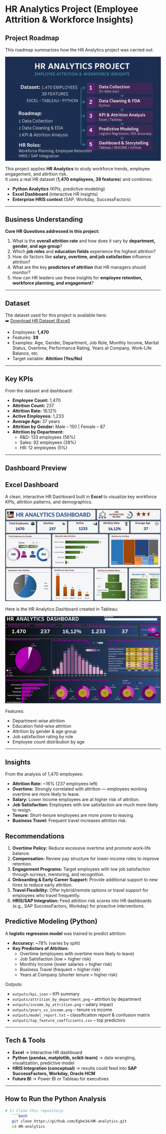 #  HR Analytics Project (Employee Attrition & Workforce Insights)

##  Project Roadmap

This roadmap summarizes how the HR Analytics project was carried out:

![HR Project Roadmap](images/hr-project-roadmap.png)


This project applies **HR Analytics** to study workforce trends, employee engagement, and attrition risk.  
It uses a real HR dataset (**1,470 employees, 39 features**) and combines:  
- **Python Analytics** (KPIs, predictive modeling)  
- **Excel Dashboard** (interactive HR insights)  
- **Enterprise HRIS context** (SAP, Workday, SuccessFactors)  

---

##  Business Understanding

**Core HR Questions addressed in this project:**
1. What is the **overall attrition rate** and how does it vary by **department, gender, and age group**?  
2. Which **job roles** and **education fields** experience the highest attrition?  
3. How do factors like **salary, overtime, and job satisfaction** influence attrition?  
4. What are the key **predictors of attrition** that HR managers should monitor?  
5. How can HR leaders use these insights for **employee retention, workforce planning, and engagement**?  

---

##  Dataset

The dataset used for this project is available here:  
➡️ [Download HR Dataset (Excel)](data/hr-data.xlsx)

- Employees: **1,470**  
- Features: **39**  
- Examples: Age, Gender, Department, Job Role, Monthly Income, Marital Status, Overtime, Performance Rating, Years at Company, Work-Life Balance, etc.  
- Target variable: **Attrition (Yes/No)**  

---

##  Key KPIs

From the dataset and dashboard:

- **Employee Count:** 1,470  
- **Attrition Count:** 237  
- **Attrition Rate:** 16.12%  
- **Active Employees:** 1,233  
- **Average Age:** 37 years  
- **Attrition by Gender:** Male – 150 | Female – 87  
- **Attrition by Department:**  
  - R&D: 133 employees (56%)  
  - Sales: 92 employees (39%)  
  - HR: 12 employees (5%)  

---

## Dashboard Preview

##  Excel Dashboard

A clean, interactive HR Dashboard built in **Excel** to visualize key workforce KPIs, attrition patterns, and demographics.

![Excel Dashboard](images/Excel.png)




Here is the HR Analytics Dashboard created in Tableau:

![HR Dashboard](images/HR%20Analytic%20Dashboard.png)


Features:
- Department-wise attrition  
- Education field-wise attrition  
- Attrition by gender & age group  
- Job satisfaction rating by role  
- Employee count distribution by age  

---



##  Insights

From the analysis of 1,470 employees:

- **Attrition Rate:** ~16% (237 employees left)  
- **Overtime:** Strongly correlated with attrition — employees working overtime are more likely to leave.  
- **Salary:** Lower income employees are at higher risk of attrition.  
- **Job Satisfaction:** Employees with low satisfaction are much more likely to resign.  
- **Tenure:** Short-tenure employees are more prone to leaving.  
- **Business Travel:** Frequent travel increases attrition risk.  

##  Recommendations

1. **Overtime Policy:** Reduce excessive overtime and promote work-life balance.  
2. **Compensation:** Review pay structure for lower-income roles to improve retention.  
3. **Engagement Programs:** Target employees with low job satisfaction through surveys, mentoring, and recognition.  
4. **Onboarding & Early Career Support:** Provide additional support to new hires to reduce early attrition.  
5. **Travel Flexibility:** Offer hybrid/remote options or travel support for employees who travel frequently.  
6. **HRIS/SAP Integration:** Feed attrition risk scores into HR dashboards (e.g., SAP SuccessFactors, Workday) for proactive interventions.  


##  Predictive Modeling (Python)

A **logistic regression model** was trained to predict attrition:

- **Accuracy:** ~78% (varies by split)  
- **Key Predictors of Attrition:**  
  - Overtime (employees with overtime more likely to leave)  
  - Job Satisfaction (low = higher risk)  
  - Monthly Income (lower salaries = higher risk)  
  - Business Travel (frequent = higher risk)  
  - Years at Company (shorter tenure = higher risk)  

Outputs:
- `outputs/kpi.json` – KPI summary  
- `outputs/attrition_by_department.png` – attrition by department  
- `outputs/income_by_attrition.png` – salary impact  
- `outputs/years_vs_income.png` – tenure vs income  
- `outputs/model_report.txt` – classification report & confusion matrix  
- `outputs/top_feature_coefficients.csv` – top predictors  

---

##  Tech & Tools

- **Excel** → Interactive HR dashboard  
- **Python (pandas, matplotlib, scikit-learn)** → data wrangling, visualization, predictive model  
- **HRIS Integration (conceptual)** → results could feed into **SAP SuccessFactors, Workday, Oracle HCM**  
- **Future BI** → Power BI or Tableau for executives  

---

##  How to Run the Python Analysis

```bash
# 1) Clone this repository:
   ```bash
   git clone https://github.com/Egbe34/HR-analytics.git
   cd HR-analytics

